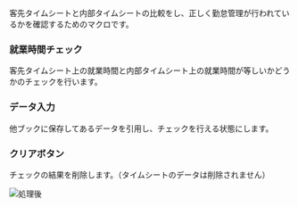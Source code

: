 客先タイムシートと内部タイムシートの比較をし、正しく勤怠管理が行われているかを確認するためのマクロです。

### 就業時間チェック　　
客先タイムシート上の就業時間と内部タイムシート上の就業時間が等しいかどうかのチェックを行います。

### データ入力  
他ブックに保存してあるデータを引用し、チェックを行える状態にします。

### クリアボタン  
チェックの結果を削除します。（タイムシートのデータは削除されません）
 
 ![処理後](https://user-images.githubusercontent.com/63280513/85808185-0f1d3480-b78f-11ea-99d6-97e5fcd3d1b7.png)
